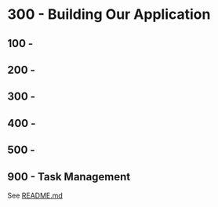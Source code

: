 # 300 - Building Our Application

## 100 - 

## 200 - 

## 300 - 

## 400 - 

## 500 - 

## 900 - Task Management

See [README.md](./900/README.md)
